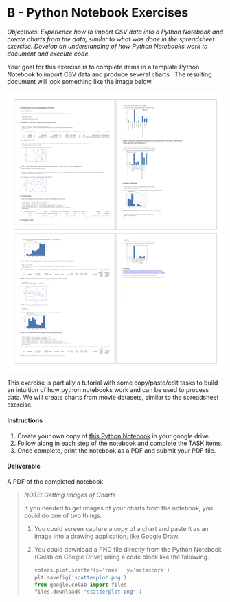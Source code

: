 # B - Python Notebook Exercises

_Objectives: Experience how to import CSV data into a Python Notebook and create charts from the data, similar to what was done in the spreadsheet exercise.  Develop an understanding of how Python Notebooks work to document and execute code._  
  
Your goal for this exercise is to complete items in a template Python Notebook to import CSV data and produce several charts .  The resulting document will look something like the image below.

![](../../../.gitbook/assets/key_movie_data_lab.png)

This exercise is partially a tutorial with some copy/paste/edit tasks to build an intuition of how python notebooks work and can be used to process data. We will create charts from movie datasets, similar to the spreadsheet exercise.

#### **Instructions**

1. Create your own copy of [this Python Notebook](https://colab.research.google.com/github/jlyst/101/blob/master/data/Movie_Data_Lab.ipynb) in your google drive.
2. Follow along in each step of the notebook and complete the TASK items.
3. Once complete, print the notebook as a PDF and submit your PDF file.

#### **Deliverable**

A PDF of the completed notebook.

> _NOTE: Getting Images of Charts_
>
> If you needed to get images of your charts from the notebook, you could do one of two things. 
>
> 1. You could screen capture a copy of a chart and paste it as an image into a drawing application, like Google Draw. 
> 2. You could download a PNG file directly from the Python Notebook \(Colab on Google Drive\) using a code block like the following.
>
>    ```python
>    voters.plot.scatter(x='rank', y='metascore')
>    plt.savefig('scatterplot.png')
>    from google.colab import files
>    files.download( "scatterplot.png" )
>    ```

